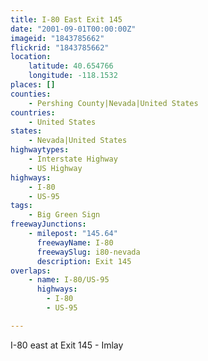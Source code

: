 ```yaml
---
title: I-80 East Exit 145
date: "2001-09-01T00:00:00Z"
imageid: "1843785662"
flickrid: "1843785662"
location:
    latitude: 40.654766
    longitude: -118.1532
places: []
counties:
    - Pershing County|Nevada|United States
countries:
    - United States
states:
    - Nevada|United States
highwaytypes:
    - Interstate Highway
    - US Highway
highways:
    - I-80
    - US-95
tags:
    - Big Green Sign
freewayJunctions:
    - milepost: "145.64"
      freewayName: I-80
      freewaySlug: i80-nevada
      description: Exit 145
overlaps:
    - name: I-80/US-95
      highways:
        - I-80
        - US-95

---
```

I-80 east at Exit 145 - Imlay